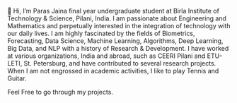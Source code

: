  👋 Hi, I’m Paras Jaina final year undergraduate student at Birla Institute of Technology & Science, Pilani, India. I am passionate about Engineering and Mathematics and perpetually interested in the integration of technology with our daily lives. I am highly fascinated by the fields of Biometrics, Forecasting, Data Science, Machine Learning, Algorithms, Deep Learning, Big Data, and NLP with a history of Research & Development. I have worked at various organizations, India and abroad, such as CEERI Pilani and ETU-LETI, St. Petersburg, and have contributed to several research projects. When I am not engrossed in academic activities, I like to play Tennis and Guitar.
 
 Feel Free to go through my projects.


